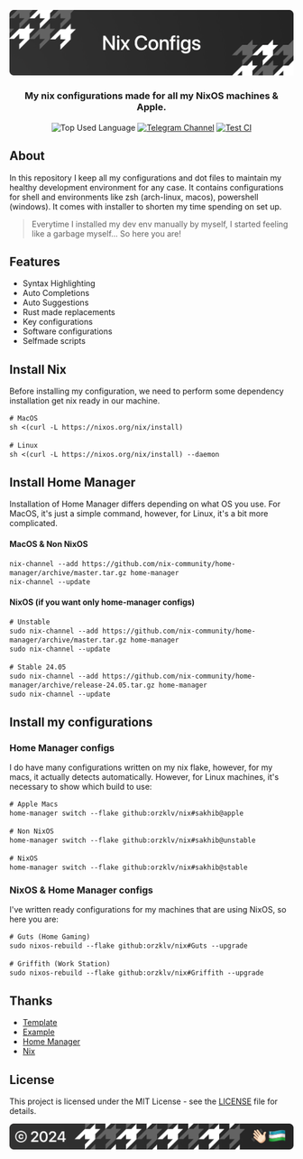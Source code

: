 <p align="center">
    <img src=".github/assets/header.png" alt="Orzklv's {Nix}">
</p>

<p align="center">
    <h3 align="center">My nix configurations made for all my NixOS machines & Apple.</h3>
</p>

<p align="center">
    <img align="center" src="https://img.shields.io/github/languages/top/orzklv/nix?style=flat&logo=nixos&logoColor=ffffff&labelColor=242424&color=242424" alt="Top Used Language">
    <a href="https://t.me/orzklvb"><img align="center" src="https://img.shields.io/badge/Chat-grey?style=flat&logo=telegram&logoColor=ffffff&labelColor=242424&color=242424" alt="Telegram Channel"></a>
    <a href="https://github.com/orzklv/nix/actions/workflows/test.yml"><img align="center" src="https://img.shields.io/github/actions/workflow/status/orzklv/nix/test.yml?style=flat&logo=github&logoColor=ffffff&labelColor=242424&color=242424" alt="Test CI"></a>
</p>

## About

In this repository I keep all my configurations and dot files to maintain my healthy development environment for any case. It contains configurations
for shell and environments like zsh (arch-linux, macos), powershell (windows). It comes with installer to shorten my time spending on set up.

> Everytime I installed my dev env manually by myself, I started feeling like a garbage myself... So here you are!

## Features

- Syntax Highlighting
- Auto Completions
- Auto Suggestions
- Rust made replacements
- Key configurations
- Software configurations
- Selfmade scripts

## Install Nix

Before installing my configuration, we need to perform some dependency installation get nix ready in our machine.

```shell
# MacOS
sh <(curl -L https://nixos.org/nix/install)

# Linux
sh <(curl -L https://nixos.org/nix/install) --daemon
```

## Install Home Manager

Installation of Home Manager differs depending on what OS you use. For MacOS, it's just a simple command, however, for Linux, it's a bit more complicated.

#### MacOS & Non NixOS

```shell
nix-channel --add https://github.com/nix-community/home-manager/archive/master.tar.gz home-manager
nix-channel --update
```

#### NixOS (if you want only home-manager configs)

```shell
# Unstable
sudo nix-channel --add https://github.com/nix-community/home-manager/archive/master.tar.gz home-manager
sudo nix-channel --update

# Stable 24.05
sudo nix-channel --add https://github.com/nix-community/home-manager/archive/release-24.05.tar.gz home-manager
sudo nix-channel --update
```

## Install my configurations

### Home Manager configs

I do have many configurations written on my nix flake, however, for my macs, it actually detects automatically. However, for Linux machines, it's necessary to show which build to use:

```shell
# Apple Macs
home-manager switch --flake github:orzklv/nix#sakhib@apple

# Non NixOS
home-manager switch --flake github:orzklv/nix#sakhib@unstable

# NixOS
home-manager switch --flake github:orzklv/nix#sakhib@stable
```

### NixOS & Home Manager configs

I've written ready configurations for my machines that are using NixOS, so here you are:

```shell
# Guts (Home Gaming)
sudo nixos-rebuild --flake github:orzklv/nix#Guts --upgrade

# Griffith (Work Station)
sudo nixos-rebuild --flake github:orzklv/nix#Griffith --upgrade
```

## Thanks

- [Template](https://github.com/Misterio77/nix-starter-configs)
- [Example](https://github.com/Misterio77/nix-config)
- [Home Manager](https://github.com/nix-community/home-manager)
- [Nix](https://nixos.org/)

## License

This project is licensed under the MIT License - see the [LICENSE](license) file for details.

<p align="center">
    <img src=".github/assets/footer.png" alt="Orzklv's {Nix}">
</p>
